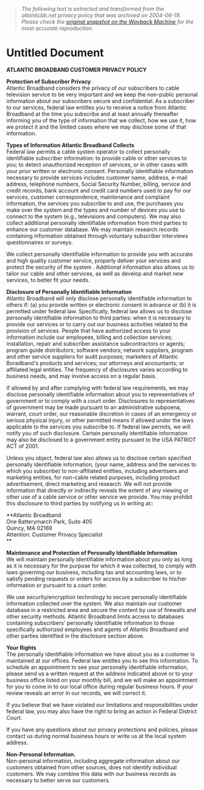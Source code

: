 > *The following text is extracted and transformed from the atlanticbb.net privacy policy that was archived on 2004-06-19. Please check the [original snapshot on the Wayback Machine](https://web.archive.org/web/20040619104800id_/http%3A//www.atlanticbb.com/subprotectionpolicy.html) for the most accurate reproduction.*

# Untitled Document

  
**ATLANTIC BROADBAND CUSTOMER PRIVACY POLICY**

**Protection of Subscriber Privacy**   
Atlantic Broadband considers the privacy of our subscribers to cable television service to be very important and we keep the non-public personal information about our subscribers secure and confidential. As a subscriber to our services, federal law entitles you to receive a notice from Atlantic Broadband at the time you subscribe and at least annually thereafter informing you of the type of information that we collect, how we use it, how we protect it and the limited cases where we may disclose some of that information. 

**Types of Information Atlantic Broadband Collects**   
Federal law permits a cable system operator to collect personally identifiable subscriber information: to provide cable or other services to you; to detect unauthorized reception of services, or in other cases with your prior written or electronic consent. Personally identifiable information necessary to provide services includes customer name, address, e-mail address, telephone numbers, Social Security Number, billing, service and credit records, bank account and credit card numbers used to pay for our services, customer correspondence, maintenance and complaint information, the services you subscribe to and use, the purchases you make over the system and the types and number of devices you use to connect to the system (e.g., televisions and computers). We may also collect additional personally identifiable information from third parties to enhance our customer database. We may maintain research records containing information obtained through voluntary subscriber interviews questionnaires or surveys. 

We collect personally identifiable information to provide you with accurate and high quality customer service, properly deliver your services and protect the security of the system . Additional information also allows us to tailor our cable and other services, as well as develop and market new services, to better fit your needs. 

**Disclosure of Personally Identifiable Information**   
Atlantic Broadband will only disclose personally identifiable information to others if: (a) you provide written or electronic consent in advance or (b) it is permitted under federal law. Specifically, federal law allows us to disclose personally identifiable information to third parties: when it is necessary to provide our services or to carry out our business activities related to the provision of services. People that have authorized access to your information include our employees, billing and collection services; installation, repair and subscriber assistance subcontractors or agents; program guide distributors; software vendors; network suppliers, program and other service suppliers for audit purposes; marketers of Atlantic Boradband's products and services; our attorneys and accountants; or affiliated legal entities. The frequency of disclosures varies according to business needs, and may involve access on a regular basis. 

If allowed by and after complying with federal law requirements, we may disclose personally identifiable information about you to representatives of government or to comply with a court order. Disclosures to representatives of government may be made pursuant to an administrative subpoena, warrant, court order, our reasonable discretion in cases of an emergency or serious physical injury, or other permitted means if allowed under the laws applicable to the services you subscribe to. If federal law permits, we will notify you of such disclosure. Certain personally identifiable information may also be disclosed to a government entity pursuant to the USA PATRIOT ACT of 2001. 

Unless you object, federal law also allows us to disclose certain specified personally identifiable information, (your name, address and the services to which you subscribe) to non-affiliated entities, including advertisers and marketing entities, for non-cable related purposes, including product advertisement, direct marketing and research. We will not provide information that directly or indirectly reveals the extent of any viewing or other use of a cable service or other service we provide. You may prohibit this disclosure to third parties by notifying us in writing at:: 

**Atlantic Broadband  
One Batterymarch Park, Suite 405  
Quincy, MA 02169  
Attention: Customer Privacy Specialist  
**

**Maintenance and Protection of Personally Identifiable Information**   
We will maintain personally identifiable information about you only as long as it is necessary for the purpose for which it was collected, to comply with laws governing our business, including tax and accounting laws, or to satisfy pending requests or orders for access by a subscriber to his/her information or pursuant to a court order. 

We use security/encryption technology to secure personally identifiable information collected over the system. We also maintain our customer database in a restricted area and secure the content by use of firewalls and other security methods. Atlantic Broadband limits access to databases containing subscribers' personally identifiable information to those specifically authorized employees and agents of Atlantic Broadband and other parties identified in the disclosure section above. 

**Your Rights**   
The personally identifiable information we have about you as a customer is maintained at our offices. Federal law entitles you to see this information. To schedule an appointment to see your personally identifiable information, please send us a written request at the address indicated above or to your business office listed on your monthly bill, and we will make an appointment for you to come in to our local office during regular business hours. If your review reveals an error in our records, we will correct it. 

If you believe that we have violated our limitations and responsibilities under federal law, you may also have the right to bring an action in Federal District Court. 

If you have any questions about our privacy protections and policies, please contact us during normal business hours or write us at the local system address. 

**Non-Personal Information.**   
Non-personal information, including aggregate information about our customers obtained from other sources, does not identify individual customers. We may combine this data with our business records as necessary to better serve our customers. 
